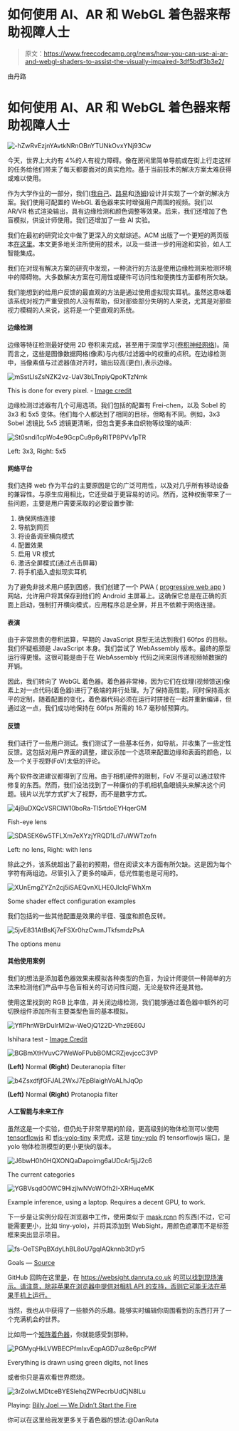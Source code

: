 # 如何使用 AI、AR 和 WebGL 着色器来帮助视障人士

> 原文：<https://www.freecodecamp.org/news/how-you-can-use-ai-ar-and-webgl-shaders-to-assist-the-visually-impaired-3df5bdf3b3e2/>

由丹路

# 如何使用 AI、AR 和 WebGL 着色器来帮助视障人士

![-hZwRvEzjnYAvtkNRnOBnYTUNkOvxYNj93Cw](img/24bf8d72ccc9d5628d331f159eedc60a.png)

今天，世界上大约有 4%的人有视力障碍。像在房间里简单导航或在街上行走这样的任务给他们带来了每天都要面对的真实危险。基于当前技术的解决方案太难获得或难以使用。

作为大学作业的一部分，我们([我自己](https://twitter.com/Dan_Ruta)、[路易](https://twitter.com/LouisJordan)和[汤姆](https://www.instagram.com/thomas.j.fox96/))设计并实现了一个新的解决方案。我们使用可配置的 WebGL 着色器来实时增强用户周围的视频。我们以 AR/VR 格式渲染输出，具有边缘检测和颜色调整等效果。后来，我们还增加了色盲模拟，供设计师使用。我们还增加了一些 AI 实验。

我们在最初的研究论文中做了更深入的文献综述。ACM 出版了一个更短的两页版本[在这里](https://dl.acm.org/citation.cfm?id=3196319&dl=ACM&coll=DL&preflayout=flat)。本文更多地关注所使用的技术，以及一些进一步的用途和实验，如人工智能集成。

我们在对现有解决方案的研究中发现，一种流行的方法是使用边缘检测来检测环境中的障碍物。大多数解决方案在可用性或硬件可访问性和便携性方面都有所欠缺。

我们能想到的给用户反馈的最直观的方法是通过使用虚拟现实耳机。虽然这意味着该系统对视力严重受损的人没有帮助，但对那些部分失明的人来说，尤其是对那些视力模糊的人来说，这将是一个更直观的系统。

#### 边缘检测

边缘等特征检测最好使用 2D 卷积来完成，甚至用于深度学习([卷积神经网络](http://cs231n.github.io/convolutional-networks/))。简而言之，这些是图像数据网格(像素)与内核/过滤器中的权重的点积。在边缘检测中，当像素值与过滤器值对齐时，输出较高(更白),表示边缘。

![mSstLIsZsNZK2vz-UaV3bLTnpiyQpoKTzNmk](img/5b58537235e904711a089c5d11a0364f.png)

This is done for every pixel. - [Image credit](http://jeanvitor.com/convolution-parallel-algorithm-python/)

边缘检测过滤器有几个可用选项。我们包括的配置有 Frei-chen，以及 Sobel 的 3x3 和 5x5 变体。他们每个人都达到了相同的目标，但略有不同。例如，3x3 Sobel 滤镜比 5x5 滤镜更清晰，但包含更多来自织物等纹理的噪声:

![St0sndi1cpWo4e9GcpCu9p6yRITP8PVv1pTR](img/4552e285e33e3eafb1901f7a6bef29f6.png)

Left: 3x3, Right: 5x5

#### 网络平台

我们选择 web 作为平台的主要原因是它的广泛可用性，以及对几乎所有移动设备的兼容性。与原生应用相比，它还受益于更容易的访问。然而，这种权衡带来了一些问题，主要是用户需要采取的必要设置步骤:

1.  确保网络连接
2.  导航到网页
3.  将设备调至横向模式
4.  配置效果
5.  启用 VR 模式
6.  激活全屏模式(通过点击屏幕)
7.  将手机插入虚拟现实耳机

为了避免非技术用户感到困惑，我们创建了一个 PWA ( [progressive web app](https://developers.google.com/web/progressive-web-apps/) )网站，允许用户将其保存到他们的 Android 主屏幕上。这确保它总是在正确的页面上启动，强制打开横向模式，应用程序总是全屏，并且不依赖于网络连接。

#### 表演

由于非常昂贵的卷积运算，早期的 JavaScript 原型无法达到我们 60fps 的目标。我们怀疑瓶颈是 JavaScript 本身。我们尝试了 WebAssembly 版本。最终的原型运行得更慢。这很可能是由于在 WebAssembly 代码之间来回传递视频帧数据的开销。

因此，我们转向了 WebGL 着色器。着色器非常棒，因为它们在纹理(视频馈送)像素上对一点代码(着色器)进行了极端的并行处理。为了保持高性能，同时保持高水平的定制，随着配置的变化，着色器代码必须在运行时拼接在一起并重新编译，但通过这一点，我们成功地保持在 60fps 所需的 16.7 毫秒帧预算内。

#### 反馈

我们进行了一些用户测试。我们测试了一些基本任务，如导航，并收集了一些定性反馈。这包括对用户界面的调整，建议添加一个选项来配置边缘和表面的颜色，以及一个关于视野(FoV)太低的评论。

两个软件改进建议都得到了应用。由于相机硬件的限制，FoV 不是可以通过软件修复的东西。然而，我们设法找到了一种廉价的手机相机鱼眼镜头来解决这个问题。镜片以光学方式扩大了视野，而不是数字方式。

![4jBuDXQcVSRCIW10boRa-Tl5rtdoEYHqerGM](img/7100e7fcc4b914bdc36ca3ce4c815f09.png)

Fish-eye lens

![SDASEK6w5TFLXm7eXYzjYRQD1Ld7uWWTzofn](img/c57ec2d1bdb46ef108f89f7203917ddd.png)

Left: no lens, Right: with lens

除此之外，该系统超出了最初的预期，但在阅读文本方面有所欠缺。这是因为每个字符有两组边。尽管引入了更多的噪声，低光性能也是可用的。

![XUnEmgZYZn2cj5iSAEQvnXLHE0JlclqFWhXm](img/896e18b9552c5f81cc997c30f1c360a4.png)

Some shader effect configuration examples

我们包括的一些其他配置是效果的半径、强度和颜色反转。

![5jvE831AtBsKj7eFSXr0hzCwmJTkfsmdzPsA](img/8e318e9f1d9befcf3d55d0e4f388611f.png)

The options menu

#### 其他使用案例

我们的想法是添加着色器效果来模拟各种类型的色盲，为设计师提供一种简单的方法来检测他们产品中与色盲相关的可访问性问题，无论是软件还是其他。

使用这里找到的 RGB 比率值，并关闭边缘检测，我们能够通过着色器中额外的可切换组件添加所有主要类型色盲的基本模拟。

![YflPhnWBrDuIrMI2w-WeOjQ122D-Vhz9E60J](img/b67bc7f1563cca01861ca1741e1a3b05.png)

Ishihara test - [Image Credit](http://www.colour-blindness.com/colour-blindness-tests/ishihara-colour-test-plates/)

![BGBmXtHVuvC7WeWoFPubBOMCRZjevjccC3VP](img/d24d31b95d25891f8002b412eb7a7473.png)

**(Left)** Normal **(Right)** Deuteranopia filter

![b4ZsxdfjfGFJAL2WxJ7EpBIaighVoALhJqOp](img/c4dc3c2569cd0544d19403f01463bc16.png)

**(Left)** Normal **(Right)** Protanopia filter

#### 人工智能与未来工作

虽然这是一个实验，但仍处于非常早期的阶段，更高级别的物体检测可以使用 [tensorflowjs](https://js.tensorflow.org/) 和 [tfjs-yolo-tiny](https://github.com/ModelDepot/tfjs-yolo-tiny) 来完成，这是 [tiny-yolo](https://pjreddie.com/darknet/yolo/) 的 tensorflowjs 端口，是 yolo 物体检测模型的更小更快的版本。

![J6bwH0h0HQXONQaDapoimg6aUDcAr5jjJ2c6](img/71d09fbf526dddccfa393009f038e2d8.png)

The current categories

![YGBVsqdO0WC9HizjlwNVoWOfh2I-XRHuqeMK](img/a3ab90aca3b31aea1b9d71946acf8e04.png)

Example inference, using a laptop. Requires a decent GPU, to work.

下一步是让实例分段在浏览器中工作，使用类似于 [mask rcnn](https://github.com/matterport/Mask_RCNN) 的东西(不过，它可能需要更小，比如 tiny-yolo)，并将其添加到 WebSight，用颜色遮罩而不是标签框来突出显示项目。

![fs-OeTSPqBXdyLhBL8oU7gqIAQknnb3tDyr5](img/64d41caa100b50061d4cb74c484dfea1.png)

Goals — [Source](https://github.com/matterport/Mask_RCNN#4k-video-demo-by-karol-majek)

GitHub 回购在这里[是](https://github.com/DanRuta/WebSight)，在 https://websight.danruta.co.uk 的[可以找到现场演示。请注意，除非苹果在浏览器中提供对相机 API 的支持，否则它可能无法在苹果手机上运行。](https://websight.danruta.co.uk)

当然，我也从中获得了一些额外的乐趣。能够实时编辑你周围看到的东西打开了一个充满机会的世界。

比如用一个[矩阵着色器](https://websight.danruta.co.uk/#matrix)，你就能感受到那种。

![PGMyqHkLVWBECPfmIxvEqpAGD7uz8e6pcPWf](img/8afbeaa6623e985275a223b26dfe0fd0.png)

Everything is drawn using green digits, not lines

或者你只是喜欢看世界燃烧。

![3rZoIwLMDtceBYESlehqZWPecrbUdCjN8lLu](img/982c1b2f4b57c71f8807b16b0c68f42a.png)

Playing: [Billy Joel — We Didn’t Start the Fire](https://www.youtube.com/watch?v=eFTLKWw542g)

你可以在这里给我发更多关于着色器的想法:@DanRuta
